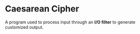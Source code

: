 # Caesarean Cipher
A program used to process input through an **I/O filter** to generate customized output.
